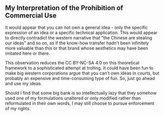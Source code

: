 
## My Interpretation of the Prohibition of Commercial Use

It would appear that you can not own a general idea - only the specific expression of an idea or a specific technical application. This would appear to directly contradict the western narrative that "the Chinese are stealing our ideas" and so on, as if the know-how transfer hadn't been infinitely more valuable than this or that brand whose aesthetics may have been imitated here or there.

This observation reduces the CC BY-NC-SA 4.0 on this theoretical framework to a sophisticated attempt at trolling. It could have been fun to make big western corporations argue that you can't own ideas in courts, but probably an expensive and time-consuming type of fun. So, just go ahead and use my ideas.

Should I find that some big bank is so intellectually lazy that they somehow used one of my formulations unaltered or only modified rather than reformulated in their own words, I may still choose to pursue enforcement of my rights.